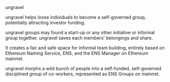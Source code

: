 ungravel


ungravel helps loose individuals to become a self-governed group, potentially attracting investor funding.

ungravel groups may found a start-up or any other initiative  or informal group together.
ungravel saves each members' belongings and share. 

It creates a fair and safe space for informal team building, entirely based on Ethereum Naming Service, ENS, and the ENS Manager on Ethereum mainnet.

ungravel morphs a wild bunch of people into a self-funded, self-governed disciplined group of co-workers, represented as ENS Groups on mainnet.


<!---
pepihasenfuss/pepihasenfuss is a ✨ special ✨ repository because its `README.md` (this file) appears on your GitHub profile.
You can click the Preview link to take a look at your changes.
--->
